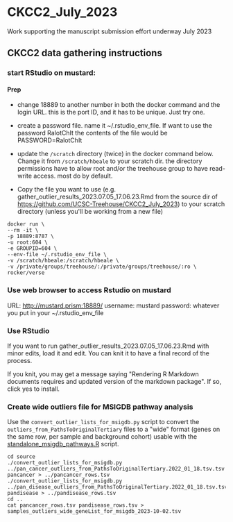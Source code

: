 # CKCC2_July_2023
Work supporting the manuscript submission effort underway July 2023

## CKCC2 data gathering instructions
###  start RStudio on mustard:

#### Prep

* change 18889 to another number in both the docker command and the login URL. this is the port ID, and it has to be unique. Just try one.

* create a password file. name it ~/.rstudio_env_file. If want to use the password RalotChIt the contents of the file would be PASSWORD=RalotChIt

* update the `/scratch` directory (twice) in the docker command below. Change it from  `/scratch/hbeale` to your scratch dir. the directory permissions have to allow root and/or the treehouse group to have read-write access. most do by default.

* Copy the file you want to use (e.g. gather_outlier_results_2023.07.05_17.06.23.Rmd from the source dir of  https://github.com/UCSC-Treehouse/CKCC2_July_2023) to your scratch directory (unless you'll be working from a new file)

```
docker run \
--rm -it \
-p 18889:8787 \
-u root:604 \
-e GROUPID=604 \
--env-file ~/.rstudio_env_file \
-v /scratch/hbeale:/scratch/hbeale \
-v /private/groups/treehouse/:/private/groups/treehouse/:ro \
rocker/verse 
```

### Use web browser to access Rstudio on mustard
URL: http://mustard.prism:18889/
username: mustard
password: whatever you put in your ~/.rstudio_env_file

### Use RStudio 
If you want to run gather_outlier_results_2023.07.05_17.06.23.Rmd with minor edits, load it and edit. You can knit it to have a final record of the process. 

If you knit, you may get a message saying "Rendering R Markdown documents requires and updated version of the markdown package". If so, click yes to install. 


### Create wide outliers file for MSIGDB pathway analysis
Use the `convert_outlier_lists_for_msigdb.py` script to convert the `outliers_from_PathsToOriginalTertiary` files to a "wide" format (genes on the same row,
per sample and background cohort) usable with the [standalone_msigdb_pathways.R](https://github.com/UCSC-Treehouse/analysis-methods/blob/master/script/DGIdb_and_MSigDB_pathways_aka_GSEA/standalone_msigdb_pathways.R)
script.

```
cd source
./convert_outlier_lists_for_msigdb.py ../pan_cancer_outliers_from_PathsToOriginalTertiary.2022_01_18.tsv.tsv pancancer > ../pancancer_rows.tsv
./convert_outlier_lists_for_msigdb.py ../pan_disease_outliers_from_PathsToOriginalTertiary.2022_01_18.tsv.tsv pandisease > ../pandisease_rows.tsv
cd ..
cat pancancer_rows.tsv pandisease_rows.tsv > samples_outliers_wide_geneList_for_msigdb_2023-10-02.tsv
```
